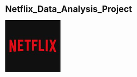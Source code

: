 # Netflix_Data_Analysis_Project

![Netflix Logo](https://github.com/snehasis840/Netflix_Data_Analysis_Project/blob/main/logo.jpeg)
